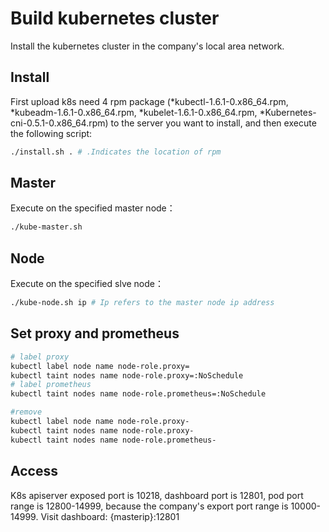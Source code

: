# Build kubernetes cluster

Install the kubernetes cluster in the company's local area network.

## Install

First upload k8s need 4 rpm package (*kubectl-1.6.1-0.x86_64.rpm, *kubeadm-1.6.1-0.x86_64.rpm, *kubelet-1.6.1-0.x86_64.rpm, *Kubernetes-cni-0.5.1-0.x86_64.rpm) to the server you want to install, and then execute the following script:

```bash
./install.sh . # .Indicates the location of rpm
```

## Master

Execute on the specified master node：

```bash
./kube-master.sh
```

## Node

Execute on the specified slve node：

```bash
./kube-node.sh ip # Ip refers to the master node ip address
```

## Set proxy and prometheus

```bash
# label proxy
kubectl label node name node-role.proxy=
kubectl taint nodes name node-role.proxy=:NoSchedule
# label prometheus
kubectl taint nodes name node-role.prometheus=:NoSchedule

#remove
kubectl label node name node-role.proxy-
kubectl taint nodes name node-role.proxy-
kubectl taint nodes name node-role.prometheus-
```

## Access

K8s apiserver exposed port is 10218, dashboard port is 12801, pod port range is 12800-14999, because the company's export port range is 10000-14999.
Visit dashboard: {masterip}:12801